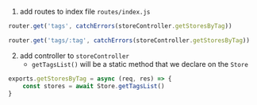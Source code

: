 1. add routes to index file `routes/index.js`
```js
router.get('tags', catchErrors(storeController.getStoresByTag))

router.get('tags/:tag', catchErrors(storeController.getStoresByTag))
```

2. add controller to `storeController`
	- `getTagsList()` will be a static method that we declare on the `Store`
```js
exports.getStoresByTag = async (req, res) => {
	const stores = await Store.getTagsList()
}
```